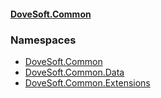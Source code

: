 #### [DoveSoft.Common](./index.md 'index')
### Namespaces
- [DoveSoft.Common](./DoveSoft-Common.md 'DoveSoft.Common')
- [DoveSoft.Common.Data](./DoveSoft-Common-Data.md 'DoveSoft.Common.Data')
- [DoveSoft.Common.Extensions](./DoveSoft-Common-Extensions.md 'DoveSoft.Common.Extensions')

